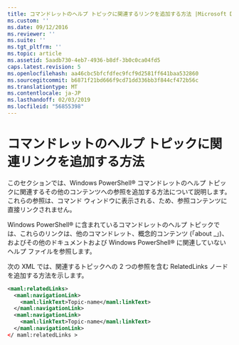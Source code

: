 ```yaml
---
title: コマンドレットのヘルプ トピックに関連するリンクを追加する方法 |Microsoft Docs
ms.custom: ''
ms.date: 09/12/2016
ms.reviewer: ''
ms.suite: ''
ms.tgt_pltfrm: ''
ms.topic: article
ms.assetid: 5aadb730-4eb7-4936-b8df-3b0c0ca04fd5
caps.latest.revision: 5
ms.openlocfilehash: aa46cbc5bfcfdfec9fcf9d2581ff641baa532860
ms.sourcegitcommit: b6871f21bd666f9cd71dd336bb3f844cf472b56c
ms.translationtype: MT
ms.contentlocale: ja-JP
ms.lasthandoff: 02/03/2019
ms.locfileid: "56855398"
---
```

# <a name="how-to-add-related-links-to-a-cmdlet-help-topic"></a>コマンドレットのヘルプ トピックに関連リンクを追加する方法

このセクションでは、Windows PowerShell® コマンドレットのヘルプ トピックに関連するその他のコンテンツへの参照を追加する方法について説明します。 これらの参照は、コマンド ウィンドウに表示される、ため、参照コンテンツに直接リンクされません。

Windows PowerShell® に含まれているコマンドレットのヘルプ トピックでは、これらのリンクは、他のコマンドレット、概念的コンテンツ (「about _」)、およびその他のドキュメントおよび Windows PowerShell® に関連していないヘルプ ファイルを参照します。

次の XML では、関連するトピックへの 2 つの参照を含む RelatedLinks ノードを追加する方法を示します。

```xml
<maml:relatedLinks>
  <maml:navigationLink>
    <maml:linkText>Topic-name</maml:linkText>
  </maml:navigationLink>
  <maml:navigationLink>
    <maml:linkText>Topic-name</maml:linkText>
  </maml:navigationLink>
</ maml:relatedLinks >
```



